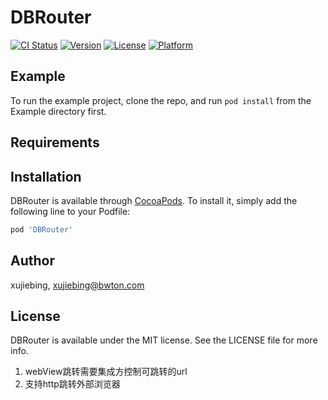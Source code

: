 # DBRouter

[![CI Status](https://img.shields.io/travis/xujiebing/DBRouter.svg?style=flat)](https://travis-ci.org/xujiebing/DBRouter)
[![Version](https://img.shields.io/cocoapods/v/DBRouter.svg?style=flat)](https://cocoapods.org/pods/DBRouter)
[![License](https://img.shields.io/cocoapods/l/DBRouter.svg?style=flat)](https://cocoapods.org/pods/DBRouter)
[![Platform](https://img.shields.io/cocoapods/p/DBRouter.svg?style=flat)](https://cocoapods.org/pods/DBRouter)

## Example

To run the example project, clone the repo, and run `pod install` from the Example directory first.

## Requirements

## Installation

DBRouter is available through [CocoaPods](https://cocoapods.org). To install
it, simply add the following line to your Podfile:

```ruby
pod 'DBRouter'
```

## Author

xujiebing, xujiebing@bwton.com

## License

DBRouter is available under the MIT license. See the LICENSE file for more info.







1. webView跳转需要集成方控制可跳转的url
2. 支持http跳转外部浏览器

